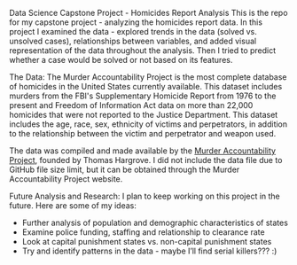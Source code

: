 Data Science Capstone Project - Homicides Report Analysis
This is the repo for my capstone project - analyzing the homicides report data. In this project I examined the data - explored trends in the data (solved vs. unsolved cases), relationships between variables, and added visual representation of the data throughout the analysis. Then I tried to predict whether a case would be solved or not based on its features.

The Data:
The Murder Accountability Project is the most complete database of homicides in the United States currently available. This dataset includes murders from the FBI's Supplementary Homicide Report from 1976 to the present and Freedom of Information Act data on more than 22,000 homicides that were not reported to the Justice Department. This dataset includes the age, race, sex, ethnicity of victims and perpetrators, in addition to the relationship between the victim and perpetrator and weapon used.

The data was compiled and made available by the [Murder Accountability Project](http://www.murderdata.org/), founded by Thomas Hargrove. I did not include the data file due to GitHub file size limit, but it can be obtained through the Murder Accountability Project website.

Future Analysis and Research:
I plan to keep working on this project in the future. Here are some of my ideas:
* Further analysis of population and demographic characteristics of states
* Examine police funding, staffing and relationship to clearance rate
* Look at capital punishment states vs. non-capital punishment states
* Try and identify patterns in the data - maybe I’ll find serial killers??? :) 
